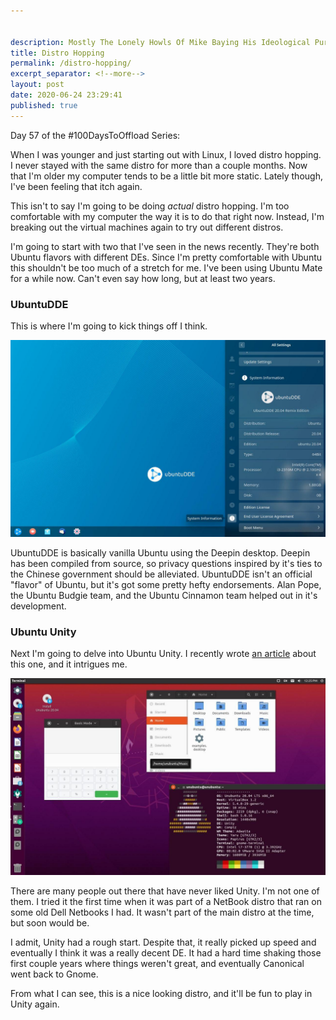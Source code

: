 ```yaml
---


description: Mostly The Lonely Howls Of Mike Baying His Ideological Purity At The Moon
title: Distro Hopping
permalink: /distro-hopping/
excerpt_separator: <!--more-->
layout: post
date: 2020-06-24 23:29:41
published: true
---
```


Day 57 of the #100DaysToOffload Series:

When I was younger and just starting out with Linux, I loved distro hopping. I never stayed with the same distro for more than a couple months. Now that I'm older my computer tends to be a little bit more static. Lately though, I've been feeling that itch again.

<!--more-->

This isn't to say I'm going to be doing _actual_ distro hopping. I'm too comfortable with my computer the way it is to do that right now. Instead, I'm breaking out the virtual machines again to try out different distros.

I'm going to start with two that I've seen in the news recently. They're both Ubuntu flavors with different DEs. Since I'm pretty comfortable with Ubuntu this shouldn't be too much of a stretch for me. I've been using Ubuntu Mate for a while now. Can't even say how long, but at least two years.

### UbuntuDDE

This is where I'm going to kick things off I think.

![](/assets/images/VOz1tbi.jpg)

UbuntuDDE is basically vanilla Ubuntu using the Deepin desktop. Deepin has been compiled from source, so privacy questions inspired by it's ties to the Chinese government should be alleviated. UbuntuDDE isn't an official "flavor" of Ubuntu, but it's got some pretty hefty endorsements. Alan Pope, the Ubuntu Budgie team, and the Ubuntu Cinnamon team helped out in it's development.


### Ubuntu Unity

Next I'm going to delve into Ubuntu Unity. I recently wrote [an article](https://mikestone.me/ubuntu-unity) about this one, and it intrigues me. 

![](/assets/images/wczUWgj.jpeg)

There are many people out there that have never liked Unity. I'm not one of them. I tried it the first time when it was part of a NetBook distro that ran on some old Dell Netbooks I had. It wasn't part of the main distro at the time, but soon would be. 

I admit, Unity had a rough start. Despite that, it really picked up speed and eventually I think it was a really decent DE. It had a hard time shaking those first couple years where things weren't great, and eventually Canonical went back to Gnome. 

From what I can see, this is a nice looking distro, and it'll be fun to play in Unity again.
